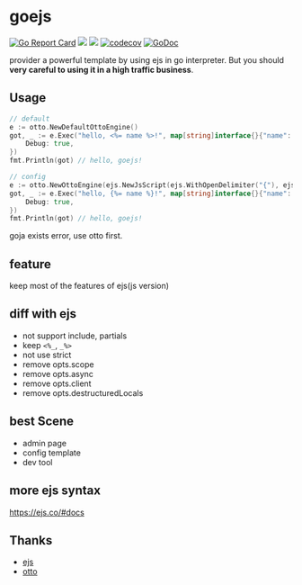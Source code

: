 # goejs

[![Go Report Card](https://goreportcard.com/badge/github.com/lmmfy/goejs)](https://goreportcard.com/report/github.com/lmmfy/goejs)
![](https://github.com/lmmfy/goejs/workflows/gotest/badge.svg)
![](https://github.com/lmmfy/goejs/workflows/style-check/badge.svg)
[![codecov](https://codecov.io/gh/lmmfy/goejs/branch/main/graph/badge.svg)](https://codecov.io/gh/lmmfy/goejs)
[![GoDoc](https://godoc.org/github.com/lmmfy/goejs?status.svg)](https://godoc.org/github.com/lmmfy/goejs)

provider a powerful template by using ejs in go interpreter. But you should **very careful to using it in a high traffic business**.

## Usage

```go
// default
e := otto.NewDefaultOttoEngine()
got, _ := e.Exec("hello, <%= name %>!", map[string]interface{}{"name": "goejs"}, &contract.Option{
	Debug: true,
})
fmt.Println(got) // hello, goejs!

// config 
e := otto.NewOttoEngine(ejs.NewJsScript(ejs.WithOpenDelimiter("{"), ejs.WithOpenDelimiter("}")))
got, _ := e.Exec("hello, {%= name %}!", map[string]interface{}{"name": "goejs"}, &contract.Option{
	Debug: true,
})
fmt.Println(got) // hello, goejs!
```

goja exists error, use otto first.

## feature

keep most of the features of ejs(js version)

## diff with ejs

- not support include, partials
- keep `<%_`, `_%>`
- not use strict
- remove opts.scope
- remove opts.async
- remove opts.client
- remove opts.destructuredLocals

## best Scene

- admin page
- config template 
- dev tool

## more ejs syntax

https://ejs.co/#docs

## Thanks

- [ejs](https://github.com/mde/ejs/)
- [otto](https://github.com/robertkrimen/otto)
